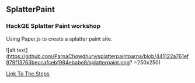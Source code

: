 ## SplatterPaint  
### HackQE Splatter Paint workshop  

Using Paper.js to create a splatter paint site.  



![alt text](https://github.com/ParnaChowdhury/splatterpaintparna/blob/441122a761ef979f13763beccafcebf984ebabe8/splatterpaint.png? =250x250)

[Link To The Steps](https://workshops.hackclub.com/splatter_paint/)  
